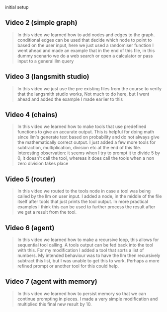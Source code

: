 initial setup

## Video 2 (simple graph)
> In this video we learned how to add nodes and edges to the graph. 
  conditional edges can be used that decide which node to point to based on the user input, here we just used a randomiser function 
  I went ahead and made an example that in the end of this file, in this dummy scenario we do a web search or open a calculator or pass input to a general llm query 

## Video 3 (langsmith studio)
> In this video we just use the pre existing files from the course to verify that the langsmith studio works, 
Not much to do here, but I went ahead and added the example I made earlier to this

## Video 4 (chains)
> In this video we learned how to make tools that use predefined functions to give an accurate output. This is helpful for doing math since llm's generate text based on probability and do not always give the mathematically correct output.
I just added a few more tools for subtraction, multiplication, division etc at the end of this file. Interesting observation: it seems when I try to prompt it to divide 5 by 0, it doesn't call the tool, whereas it does call the tools when a non zero division takes place

## Video 5 (router)
> In this video we routed to the tools node in case a tool was being called by the llm on user input.
I added a node, in the middle of the file itself after tools that just prints the tool output. In more practical examples I think this can be used to further process the result after we get a result from the tool. 


## Video 6 (agent)
> In this video we learned how to make a recursive loop, this allows for sequential tool calling. A tools output can be fed back into the tool with this. For my modification I added a tool that sorts a list of numbers. My intended behaviour was to have the llm then recursively subtract this list, but I was unable to get this to work. Perhaps a more refined prompt or another tool for this could help.

## Video 7 (agent with memory)
> In this video we learned how to persist memory so that we can continue prompting in pieces.
I made a very simple modification and multiplied this final new result by 10.